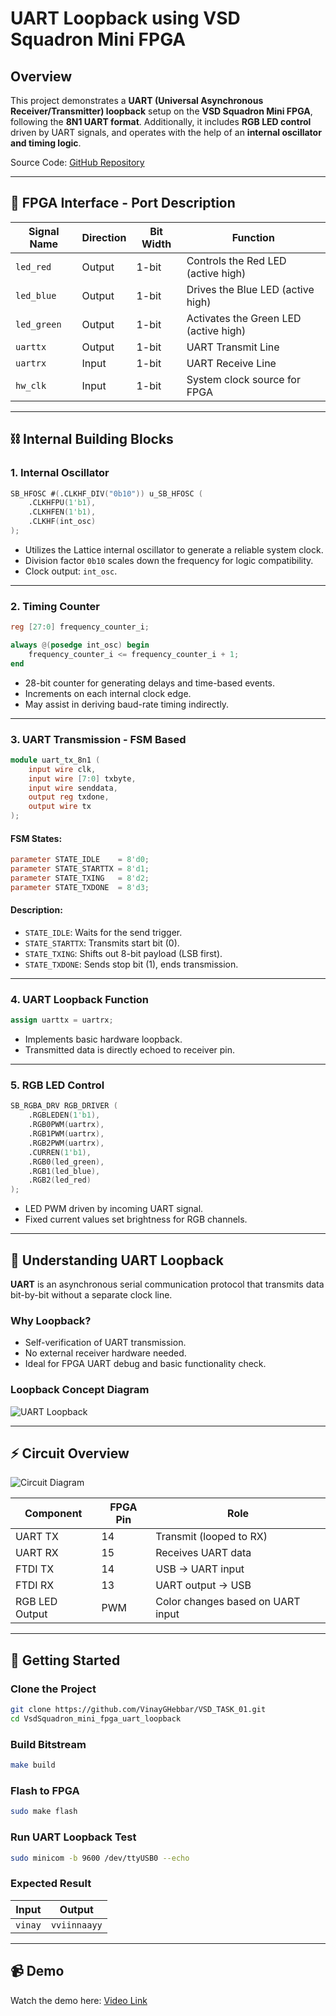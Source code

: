# UART Loopback using VSD Squadron Mini FPGA

## Overview

This project demonstrates a **UART (Universal Asynchronous Receiver/Transmitter) loopback** setup on the **VSD Squadron Mini FPGA**, following the **8N1 UART format**. Additionally, it includes **RGB LED control** driven by UART signals, and operates with the help of an **internal oscillator and timing logic**.

Source Code: [GitHub Repository](https://github.com/VinayGHebbar/VSD_TASK_01.git)

---

## 🔧 FPGA Interface - Port Description

| **Signal Name** | **Direction** | **Bit Width** | **Function** |
|-----------------|---------------|---------------|--------------|
| `led_red`       | Output        | 1-bit         | Controls the Red LED (active high) |
| `led_blue`      | Output        | 1-bit         | Drives the Blue LED (active high) |
| `led_green`     | Output        | 1-bit         | Activates the Green LED (active high) |
| `uarttx`        | Output        | 1-bit         | UART Transmit Line |
| `uartrx`        | Input         | 1-bit         | UART Receive Line |
| `hw_clk`        | Input         | 1-bit         | System clock source for FPGA |

---

## ⛓ Internal Building Blocks

### 1. Internal Oscillator

```verilog
SB_HFOSC #(.CLKHF_DIV("0b10")) u_SB_HFOSC (
    .CLKHFPU(1'b1),
    .CLKHFEN(1'b1),
    .CLKHF(int_osc)
);
```

- Utilizes the Lattice internal oscillator to generate a reliable system clock.
- Division factor `0b10` scales down the frequency for logic compatibility.
- Clock output: `int_osc`.

---

### 2. Timing Counter

```verilog
reg [27:0] frequency_counter_i;

always @(posedge int_osc) begin
    frequency_counter_i <= frequency_counter_i + 1;
end
```

- 28-bit counter for generating delays and time-based events.
- Increments on each internal clock edge.
- May assist in deriving baud-rate timing indirectly.

---

### 3. UART Transmission - FSM Based

```verilog
module uart_tx_8n1 (
    input wire clk,
    input wire [7:0] txbyte,
    input wire senddata,
    output reg txdone,
    output wire tx
);
```

#### FSM States:
```verilog
parameter STATE_IDLE    = 8'd0;
parameter STATE_STARTTX = 8'd1;
parameter STATE_TXING   = 8'd2;
parameter STATE_TXDONE  = 8'd3;
```

#### Description:

- `STATE_IDLE`: Waits for the send trigger.
- `STATE_STARTTX`: Transmits start bit (0).
- `STATE_TXING`: Shifts out 8-bit payload (LSB first).
- `STATE_TXDONE`: Sends stop bit (1), ends transmission.

---

### 4. UART Loopback Function

```verilog
assign uarttx = uartrx;
```

- Implements basic hardware loopback.
- Transmitted data is directly echoed to receiver pin.

---

### 5. RGB LED Control

```verilog
SB_RGBA_DRV RGB_DRIVER (
    .RGBLEDEN(1'b1),
    .RGB0PWM(uartrx),
    .RGB1PWM(uartrx),
    .RGB2PWM(uartrx),
    .CURREN(1'b1),
    .RGB0(led_green),
    .RGB1(led_blue),
    .RGB2(led_red)
);
```

- LED PWM driven by incoming UART signal.
- Fixed current values set brightness for RGB channels.

---

## 🧠 Understanding UART Loopback

**UART** is an asynchronous serial communication protocol that transmits data bit-by-bit without a separate clock line.

### Why Loopback?

- Self-verification of UART transmission.
- No external receiver hardware needed.
- Ideal for FPGA UART debug and basic functionality check.

### Loopback Concept Diagram

![UART Loopback](https://github.com/VinayGHebbar/VSD_TASK_01/blob/main/task_two/BLOCKDIAGRAM.jpg)

---

## ⚡ Circuit Overview

![Circuit Diagram](https://github.com/vinaysubramanya/VSDSQUADRON/blob/main/uart_loopback/cktdiagram.jpg)

| Component       | FPGA Pin | Role                                |
|----------------|----------|-------------------------------------|
| UART TX        | 14       | Transmit (looped to RX)             |
| UART RX        | 15       | Receives UART data                  |
| FTDI TX        | 14       | USB → UART input                    |
| FTDI RX        | 13       | UART output → USB                   |
| RGB LED Output | PWM      | Color changes based on UART input  |

---

## 🚀 Getting Started

### Clone the Project
```bash
git clone https://github.com/VinayGHebbar/VSD_TASK_01.git
cd VsdSquadron_mini_fpga_uart_loopback
```

### Build Bitstream
```bash
make build
```

### Flash to FPGA
```bash
sudo make flash
```

### Run UART Loopback Test
```bash
sudo minicom -b 9600 /dev/ttyUSB0 --echo
```

### Expected Result

| Input          | Output       |
|----------------|--------------|
| `vinay`         | `vviinnaayy`   |


---

## 📹 Demo

Watch the demo here: [Video Link](https://github.com/VinayGHebbar/VSD_TASK_01/blob/main/task_two/task_two.mp4)
